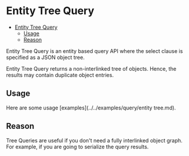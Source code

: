 # Entity Tree Query
<!-- TOC -->

- [Entity Tree Query](#entity-tree-query)
    - [Usage](#usage)
    - [Reason](#reason)

<!-- /TOC -->
Entity Tree Query is an entity based query API where the select clause
is specified as a JSON object tree.

Entity Tree Query returns a non-interlinked tree of objects.  Hence, the
results may contain duplicate object entries.

## Usage

Here are some usage [examples](../../examples/query/entity tree.md).

## Reason

Tree Queries are useful if you don't need a fully interlinked object
graph.  For example, if you are going to serialize the query results.